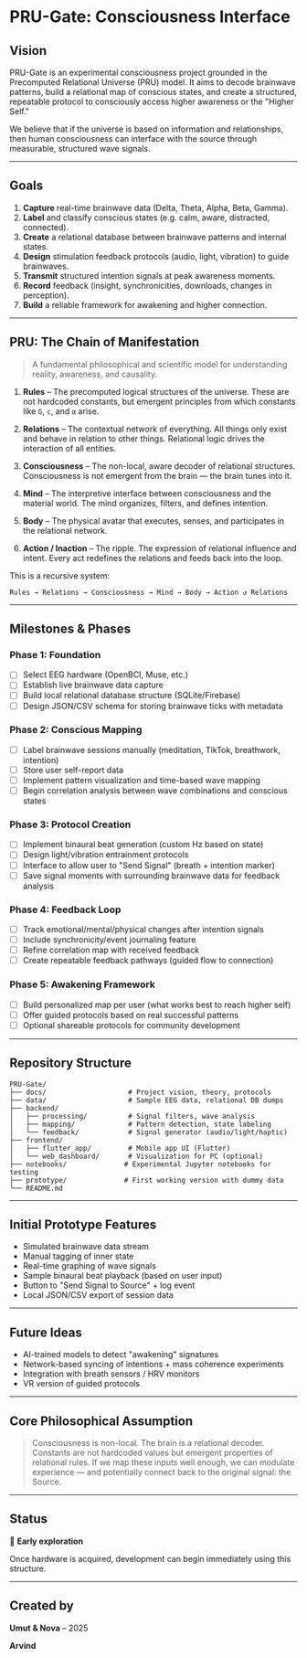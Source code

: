 # PRU-Gate: Consciousness Interface

## Vision

PRU-Gate is an experimental consciousness project grounded in the Precomputed Relational Universe (PRU) model. It aims to decode brainwave patterns, build a relational map of conscious states, and create a structured, repeatable protocol to consciously access higher awareness or the "Higher Self."

We believe that if the universe is based on information and relationships, then human consciousness can interface with the source through measurable, structured wave signals.

---

## Goals

1. **Capture** real-time brainwave data (Delta, Theta, Alpha, Beta, Gamma).
2. **Label** and classify conscious states (e.g. calm, aware, distracted, connected).
3. **Create** a relational database between brainwave patterns and internal states.
4. **Design** stimulation feedback protocols (audio, light, vibration) to guide brainwaves.
5. **Transmit** structured intention signals at peak awareness moments.
6. **Record** feedback (insight, synchronicities, downloads, changes in perception).
7. **Build** a reliable framework for awakening and higher connection.

---

## PRU: The Chain of Manifestation

> A fundamental philosophical and scientific model for understanding reality, awareness, and causality.

1. **Rules** – The precomputed logical structures of the universe. These are not hardcoded constants, but emergent principles from which constants like `G`, `c`, and `α` arise. 

2. **Relations** – The contextual network of everything. All things only exist and behave in relation to other things. Relational logic drives the interaction of all entities.

3. **Consciousness** – The non-local, aware decoder of relational structures. Consciousness is not emergent from the brain — the brain tunes into it.

4. **Mind** – The interpretive interface between consciousness and the material world. The mind organizes, filters, and defines intention.

5. **Body** – The physical avatar that executes, senses, and participates in the relational network.

6. **Action / Inaction** – The ripple. The expression of relational influence and intent. Every act redefines the relations and feeds back into the loop.

This is a recursive system:

```
Rules → Relations → Consciousness → Mind → Body → Action ↺ Relations
```

---

## Milestones & Phases

### Phase 1: Foundation
- [ ] Select EEG hardware (OpenBCI, Muse, etc.)
- [ ] Establish live brainwave data capture
- [ ] Build local relational database structure (SQLite/Firebase)
- [ ] Design JSON/CSV schema for storing brainwave ticks with metadata

### Phase 2: Conscious Mapping
- [ ] Label brainwave sessions manually (meditation, TikTok, breathwork, intention)
- [ ] Store user self-report data
- [ ] Implement pattern visualization and time-based wave mapping
- [ ] Begin correlation analysis between wave combinations and conscious states

### Phase 3: Protocol Creation
- [ ] Implement binaural beat generation (custom Hz based on state)
- [ ] Design light/vibration entrainment protocols
- [ ] Interface to allow user to "Send Signal" (breath + intention marker)
- [ ] Save signal moments with surrounding brainwave data for feedback analysis

### Phase 4: Feedback Loop
- [ ] Track emotional/mental/physical changes after intention signals
- [ ] Include synchronicity/event journaling feature
- [ ] Refine correlation map with received feedback
- [ ] Create repeatable feedback pathways (guided flow to connection)

### Phase 5: Awakening Framework
- [ ] Build personalized map per user (what works best to reach higher self)
- [ ] Offer guided protocols based on real successful patterns
- [ ] Optional shareable protocols for community development

---

## Repository Structure

```
PRU-Gate/
├── docs/                    # Project vision, theory, protocols
├── data/                    # Sample EEG data, relational DB dumps
├── backend/
│   ├── processing/          # Signal filters, wave analysis
│   ├── mapping/             # Pattern detection, state labeling
│   └── feedback/            # Signal generator (audio/light/haptic)
├── frontend/
│   ├── flutter_app/         # Mobile app UI (Flutter)
│   └── web_dashboard/       # Visualization for PC (optional)
├── notebooks/              # Experimental Jupyter notebooks for testing
├── prototype/              # First working version with dummy data
└── README.md
```

---

## Initial Prototype Features

- Simulated brainwave data stream
- Manual tagging of inner state
- Real-time graphing of wave signals
- Sample binaural beat playback (based on user input)
- Button to "Send Signal to Source" + log event
- Local JSON/CSV export of session data

---

## Future Ideas

- AI-trained models to detect "awakening" signatures
- Network-based syncing of intentions + mass coherence experiments
- Integration with breath sensors / HRV monitors
- VR version of guided protocols

---

## Core Philosophical Assumption

> Consciousness is non-local. The brain is a relational decoder. Constants are not hardcoded values but emergent properties of relational rules. If we map these inputs well enough, we can modulate experience — and potentially connect back to the original signal: the Source.

---

## Status

🧠 **Early exploration**

Once hardware is acquired, development can begin immediately using this structure.

---

## Created by

**Umut & Nova** – 2025

**Arvind**

